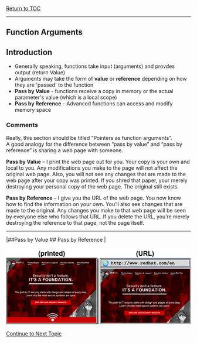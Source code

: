 <a href="https://github.com/CyberTrainingUSAF/05-C-Programming/blob/master/00-Table-of-Contents.md" rel="Return to TOC"> Return to TOC </a>

---
## Function Arguments

## Introduction

* Generally speaking, functions take input (arguments) and provdes output (return Value)
* Arguments may take the form of **value** or **reference** depending on how they are 'passed' to the function
* **Pass by Value** - functions receive a copy in memory or the actual parameter's value (which is a local scope)
* **Pass by Reference** - Advanced functions can access and modify memory space

### Comments
Really, this section should be titled “Pointers as function arguments”.  
A good analogy for the difference between “pass by value” and “pass by reference” is sharing a web page with someone.

**Pass by Value** – I print the web page out for you.  Your copy is your own and local to you.  Any modifications you make to the page will not affect the original web page.  Also, you will not see any changes that are made to the web page after your copy was printed.  If you shred that paper, your merely destroying your personal copy of the web page.  The original still exists.

**Pass by Reference** – I give you the URL of the web page.  You now know how to find the information on your own.  You’ll also see changes that are made to the original.  Any changes you make to that web page will be seen by everyone else who follows that URL.  If you delete the URL, you’re merely destroying the reference to that page, not the page itself.

---

|##Pass by Value                                ## Pass by Reference  |

![](/assets/Function_1.png)













<a href="https://github.com/CyberTrainingUSAF/05-C-Programming/blob/master/11_Pointers_Arrays/09_Pointer_Arrays.md"> Continue to Next Topic </a>
